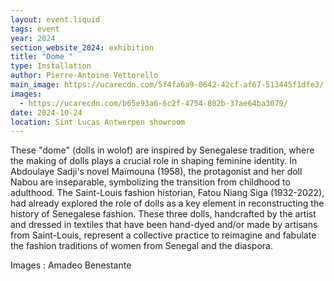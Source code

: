 ```yaml
---
layout: event.liquid
tags: event
year: 2024
section_website_2024: exhibition
title: "Dome "
type: Installation
author: Pierre-Antoine Vettorello
main_image: https://ucarecdn.com/5f4fa6a9-0642-42cf-af67-513445f1dfe3/
images:
  - https://ucarecdn.com/b65e93a6-6c2f-4754-802b-37ae64ba3079/
date: 2024-10-24
location: Sint Lucas Antwerpen showroom
---
```

These "dome" (dolls in wolof) are inspired by Senegalese tradition, where the making of dolls plays a crucial role in shaping feminine identity. In Abdoulaye Sadji's novel Maïmouna (1958), the protagonist and her doll Nabou are inseparable, symbolizing the transition from childhood to adulthood. The Saint-Louis fashion historian, Fatou Niang Siga (1932-2022), had already explored the role of dolls as a key element in reconstructing the history of Senegalese fashion. These three dolls, handcrafted by the artist and dressed in textiles that have been hand-dyed and/or made by artisans from Saint-Louis, represent a collective practice to reimagine and fabulate the fashion traditions of women from Senegal and the diaspora.



Images : Amadeo Benestante
